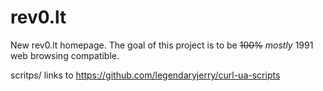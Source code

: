 # rev0.lt
New rev0.lt homepage. The goal of this project is to be ~~100%~~ _mostly_ 1991 web browsing compatible. 

scritps/ links to https://github.com/legendaryjerry/curl-ua-scripts
